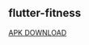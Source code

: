 ## flutter-fitness
[APK DOWNLOAD](https://drive.google.com/file/d/1It8UTIvHZRQeX1w8TyzviZ2mHeptuFFE/view?usp=sharing)

